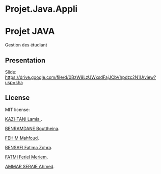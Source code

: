 # Projet.Java.Appli


# Projet JAVA 

Gestion des étudiant


## Presentation
 Slide: https://drive.google.com/file/d/0BzW8LzUWxsdFajJCbVhpdzc2N1U/view?usp=sha
 
## License
 
 MIT license:
 
 [KAZI-TANI Lamia ](https://github.com/kazilamia).
 
 [BENRAMDANE Bouttheina](https://github.com/boutheina21).
 
 [FEHIM Mahfoud](https://github.com/MF1996).
 
 [BENSAFI  Fatima Zohra](https://github.com/Fatima1930).
 
 [FATMI Feriel Meriem](https://github.com/Feriel9).
 
 [AMMAR SERAIE Ahmed](https://github.com/ahmedammar31).
